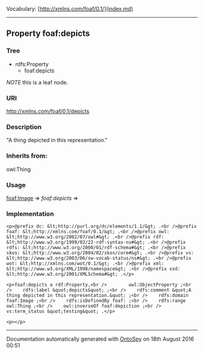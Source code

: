 Vocabulary: [http://xmlns.com/foaf/0.1/](index.md) 



---	
	




    


## Property foaf:depicts


### Tree

* rdfs:Property
    * foaf:depicts





*NOTE* this is a leaf node.


### URI
http://xmlns.com/foaf/0.1/depicts

### Description
&quot;A thing depicted in this representation.&quot;


### Inherits from:
owl:Thing



### Usage


[foaf:Image](class-7-foafimage.md) 
=&gt;&nbsp;_foaf:depicts_&nbsp;=&gt;&nbsp;[](.md)

### Implementation
```
<p>@prefix dc: &lt;http://purl.org/dc/elements/1.1/&gt; .<br />@prefix foaf: &lt;http://xmlns.com/foaf/0.1/&gt; .<br />@prefix owl: &lt;http://www.w3.org/2002/07/owl#&gt; .<br />@prefix rdf: &lt;http://www.w3.org/1999/02/22-rdf-syntax-ns#&gt; .<br />@prefix rdfs: &lt;http://www.w3.org/2000/01/rdf-schema#&gt; .<br />@prefix skos: &lt;http://www.w3.org/2004/02/skos/core#&gt; .<br />@prefix vs: &lt;http://www.w3.org/2003/06/sw-vocab-status/ns#&gt; .<br />@prefix wot: &lt;http://xmlns.com/wot/0.1/&gt; .<br />@prefix xml: &lt;http://www.w3.org/XML/1998/namespace&gt; .<br />@prefix xsd: &lt;http://www.w3.org/2001/XMLSchema#&gt; .</p>

<p>foaf:depicts a rdf:Property,<br />        owl:ObjectProperty ;<br />    rdfs:label &quot;depicts&quot; ;<br />    rdfs:comment &quot;A thing depicted in this representation.&quot; ;<br />    rdfs:domain foaf:Image ;<br />    rdfs:isDefinedBy foaf: ;<br />    rdfs:range owl:Thing ;<br />    owl:inverseOf foaf:depiction ;<br />    vs:term_status &quot;testing&quot; .</p>

<p></p>
```










---

Documentation automatically generated with [OntoSpy](http://ontospy.readthedocs.org/ "Open") on 18th August 2016 00:51